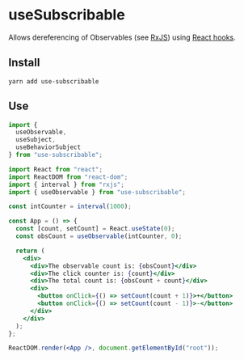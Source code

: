 # useSubscribable

Allows dereferencing of Observables (see [RxJS](https://rxjs-dev.firebaseapp.com/)) using [React hooks](https://reactjs.org/docs/hooks-intro.html).

## Install

```
yarn add use-subscribable
```

## Use


```ts
import { 
  useObservable, 
  useSubject, 
  useBehaviorSubject 
} from "use-subscribable";
```

```jsx
import React from "react";
import ReactDOM from "react-dom";
import { interval } from "rxjs";
import { useObservable } from "use-subscribable";

const intCounter = interval(1000);

const App = () => {
  const [count, setCount] = React.useState(0);
  const obsCount = useObservable(intCounter, 0);

  return (
    <div>
      <div>The observable count is: {obsCount}</div>
      <div>The click counter is: {count}</div>
      <div>The total count is: {obsCount + count}</div>
      <div>
        <button onClick={() => setCount(count + 1)}>+</button>
        <button onClick={() => setCount(count - 1)}>-</button>
      </div>
    </div>
  );
};

ReactDOM.render(<App />, document.getElementById("root"));
```
